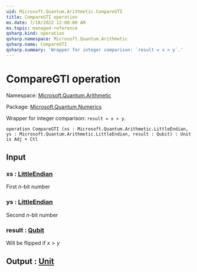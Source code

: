 ```yaml
---
uid: Microsoft.Quantum.Arithmetic.CompareGTI
title: CompareGTI operation
ms.date: 7/18/2022 12:00:00 AM
ms.topic: managed-reference
qsharp.kind: operation
qsharp.namespace: Microsoft.Quantum.Arithmetic
qsharp.name: CompareGTI
qsharp.summary: 'Wrapper for integer comparison: `result = x > y`.'
---
```


# CompareGTI operation

Namespace: [Microsoft.Quantum.Arithmetic](xref:Microsoft.Quantum.Arithmetic)

Package: [Microsoft.Quantum.Numerics](https://nuget.org/packages/Microsoft.Quantum.Numerics)


Wrapper for integer comparison: `result = x > y`.

```qsharp
operation CompareGTI (xs : Microsoft.Quantum.Arithmetic.LittleEndian, ys : Microsoft.Quantum.Arithmetic.LittleEndian, result : Qubit) : Unit is Adj + Ctl
```


## Input

### xs : [LittleEndian](xref:Microsoft.Quantum.Arithmetic.LittleEndian)

First $n$-bit number


### ys : [LittleEndian](xref:Microsoft.Quantum.Arithmetic.LittleEndian)

Second $n$-bit number


### result : [Qubit](xref:microsoft.quantum.qsharp.valueliterals#qubit-literals)

Will be flipped if $x > y$



## Output : [Unit](xref:microsoft.quantum.qsharp.valueliterals#unit-literal)

